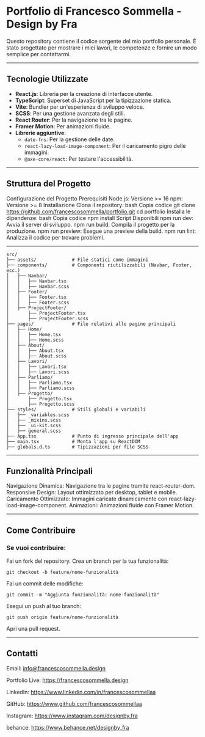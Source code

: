 # Portfolio di Francesco Sommella - Design by Fra

Questo repository contiene il codice sorgente del mio portfolio personale. È stato progettato per mostrare i miei lavori, le competenze e fornire un modo semplice per contattarmi.

---

## Tecnologie Utilizzate

- **React.js**: Libreria per la creazione di interfacce utente.
- **TypeScript**: Superset di JavaScript per la tipizzazione statica.
- **Vite**: Bundler per un'esperienza di sviluppo veloce.
- **SCSS**: Per una gestione avanzata degli stili.
- **React Router**: Per la navigazione tra le pagine.
- **Framer Motion**: Per animazioni fluide.
- **Librerie aggiuntive**:
  - `date-fns`: Per la gestione delle date.
  - `react-lazy-load-image-component`: Per il caricamento pigro delle immagini.
  - `@axe-core/react`: Per testare l'accessibilità.

---

## Struttura del Progetto

Configurazione del Progetto
Prerequisiti
Node.js: Versione >= 16
npm: Versione >= 8
Installazione
Clona il repository:
bash
Copia codice
git clone https://github.com/francescosommella/portfolio.git
cd portfolio
Installa le dipendenze:
bash
Copia codice
npm install
Script Disponibili
npm run dev: Avvia il server di sviluppo.
npm run build: Compila il progetto per la produzione.
npm run preview: Esegue una preview della build.
npm run lint: Analizza il codice per trovare problemi.

---


```plaintext
src/
├── assets/             # File statici come immagini
├── components/         # Componenti riutilizzabili (Navbar, Footer, ecc.)
│   ├── Navbar/
│   │   ├── Navbar.tsx
│   │   ├── Navbar.scss
│   ├── Footer/
│   │   ├── Footer.tsx
│   │   ├── Footer.scss
│   ├── ProjectFooter/
│       ├── ProjectFooter.tsx
│       ├── ProjectFooter.scss
├── pages/              # File relativi alle pagine principali
│   ├── Home/
│   │   ├── Home.tsx
│   │   ├── Home.scss
│   ├── About/
│   │   ├── About.tsx
│   │   ├── About.scss
│   ├── Lavori/
│   │   ├── Lavori.tsx
│   │   ├── Lavori.scss
│   ├── Parliamo/
│   │   ├── Parliamo.tsx
│   │   ├── Parliamo.scss
│   ├── Progetto/
│       ├── Progetto.tsx
│       ├── Progetto.scss
├── styles/             # Stili globali e variabili
│   ├── _variables.scss
│   ├── _mixins.scss
│   ├── _ui-kit.scss
│   ├── general.scss
├── App.tsx             # Punto di ingresso principale dell'app
├── main.tsx            # Monta l'app su ReactDOM
├── globals.d.ts        # Tipizzazioni per file SCSS

```

---

## Funzionalità Principali


Navigazione Dinamica: Navigazione tra le pagine tramite react-router-dom.
Responsive Design: Layout ottimizzato per desktop, tablet e mobile.
Caricamento Ottimizzato: Immagini caricate dinamicamente con react-lazy-load-image-component.
Animazioni: Animazioni fluide con Framer Motion.

---

## Come Contribuire


### Se vuoi contribuire:

Fai un fork del repository.
Crea un branch per la tua funzionalità:

```plaintext
git checkout -b feature/nome-funzionalità
```

Fai un commit delle modifiche:

```plaintext
git commit -m "Aggiunta funzionalità: nome-funzionalità"

```

Esegui un push al tuo branch:

```plaintext
git push origin feature/nome-funzionalità
```

Apri una pull request.

---

## Contatti

Email: info@francescosommella.design

Portfolio Live: https://francescosommella.design

LinkedIn: https://www.linkedin.com/in/francescosommellaa

GitHub: https://www.github.com/francescosommellaa

Instagram: https://www.instagram.com/designby.fra

behance: https://www.behance.net/designby_fra
